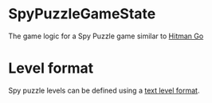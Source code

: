 # SpyPuzzleGameState

The game logic for a Spy Puzzle game similar to [Hitman Go](https://en.wikipedia.org/wiki/Hitman_Go)

# Level format

Spy puzzle levels can be defined using a [text level format](Docs/LevelFormat.md).
